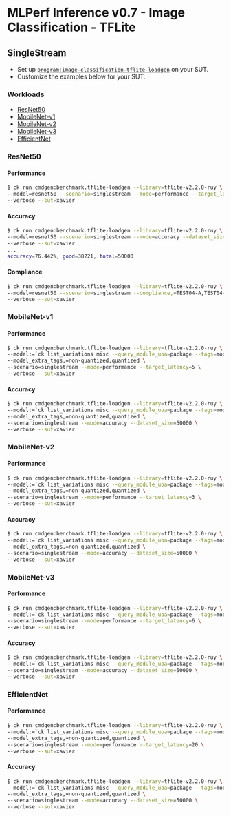 # MLPerf Inference v0.7 - Image Classification - TFLite

## SingleStream

- Set up [`program:image-classification-tflite-loadgen`](https://github.com/ctuning/ck-mlperf/blob/master/program/image-classification-tflite-loadgen/README.md) on your SUT.
- Customize the examples below for your SUT.

### Workloads

- [ResNet50](#resnet50)
- [MobileNet-v1](#mobilenet_v1)
- [MobileNet-v2](#mobilenet_v2)
- [MobileNet-v3](#mobilenet_v3)
- [EfficientNet](#efficientnet)

<a name="resnet50"></a>
### ResNet50

#### Performance

```bash
$ ck run cmdgen:benchmark.tflite-loadgen --library=tflite-v2.2.0-ruy \
--model=resnet50 --scenario=singlestream --mode=performance --target_latency=88 \
--verbose --sut=xavier
```

#### Accuracy

```bash
$ ck run cmdgen:benchmark.tflite-loadgen --library=tflite-v2.2.0-ruy \
--model=resnet50 --scenario=singlestream --mode=accuracy --dataset_size=50000 \
--verbose --sut=xavier
...
accuracy=76.442%, good=38221, total=50000
```

#### Compliance

```bash
$ ck run cmdgen:benchmark.tflite-loadgen --library=tflite-v2.2.0-ruy \
--model=resnet50 --scenario=singlestream --compliance,=TEST04-A,TEST04-B,TEST05,TEST01 \
--verbose --sut=xavier
```

<a name="mobilenet_v1"></a>
### MobileNet-v1

#### Performance

```bash
$ ck run cmdgen:benchmark.tflite-loadgen --library=tflite-v2.2.0-ruy \
--model:=`ck list_variations misc --query_module_uoa=package --tags=model,tflite,mobilenet-v1 --variation_prefix=v1- --separator=:` \
--model_extra_tags,=non-quantized,quantized \
--scenario=singlestream --mode=performance --target_latency=5 \
--verbose --sut=xavier
```

#### Accuracy

```bash
$ ck run cmdgen:benchmark.tflite-loadgen --library=tflite-v2.2.0-ruy \
--model:=`ck list_variations misc --query_module_uoa=package --tags=model,tflite,mobilenet-v1 --variation_prefix=v1- --separator=:` \
--model_extra_tags,=non-quantized,quantized \
--scenario=singlestream --mode=accuracy --dataset_size=50000 \
--verbose --sut=xavier
```

<a name="mobilenet_v2"></a>
### MobileNet-v2

#### Performance

```bash
$ ck run cmdgen:benchmark.tflite-loadgen --library=tflite-v2.2.0-ruy \
--model:=`ck list_variations misc --query_module_uoa=package --tags=model,tflite,mobilenet-v2 --variation_prefix=v2- --separator=:` \
--model_extra_tags,=non-quantized,quantized \
--scenario=singlestream --mode=performance --target_latency=3 \
--verbose --sut=xavier
```

#### Accuracy

```bash
$ ck run cmdgen:benchmark.tflite-loadgen --library=tflite-v2.2.0-ruy \
--model:=`ck list_variations misc --query_module_uoa=package --tags=model,tflite,mobilenet-v2 --variation_prefix=v2- --separator=:` \
--model_extra_tags,=non-quantized,quantized \
--scenario=singlestream --mode=accuracy --dataset_size=50000 \
--verbose --sut=xavier
```

<a name="mobilenet_v3"></a>
### MobileNet-v3

#### Performance

```bash
$ ck run cmdgen:benchmark.tflite-loadgen --library=tflite-v2.2.0-ruy \
--model:=`ck list_variations misc --query_module_uoa=package --tags=model,tflite,mobilenet-v3 --variation_prefix=v3- --separator=:` \
--scenario=singlestream --mode=performance --target_latency=6 \
--verbose --sut=xavier
```

#### Accuracy

```bash
$ ck run cmdgen:benchmark.tflite-loadgen --library=tflite-v2.2.0-ruy \
--model:=`ck list_variations misc --query_module_uoa=package --tags=model,tflite,mobilenet-v3 --variation_prefix=v3- --separator=:` \
--scenario=singlestream --mode=accuracy --dataset_size=50000 \
--verbose --sut=xavier
```

<a name="efficientnet"></a>
### EfficientNet

#### Performance

```bash
$ ck run cmdgen:benchmark.tflite-loadgen --library=tflite-v2.2.0-ruy \
--model:=`ck list_variations misc --query_module_uoa=package --tags=model,tflite,effnet --variation_prefix=lite --separator=:` \
--model_extra_tags,=non-quantized,quantized \
--scenario=singlestream --mode=performance --target_latency=20 \
--verbose --sut=xavier
```

#### Accuracy

```bash
$ ck run cmdgen:benchmark.tflite-loadgen --library=tflite-v2.2.0-ruy \
--model:=`ck list_variations misc --query_module_uoa=package --tags=model,tflite,effnet --variation_prefix=lite --separator=:` \
--model_extra_tags,=non-quantized,quantized \
--scenario=singlestream --mode=accuracy --dataset_size=50000 \
--verbose --sut=xavier
```
